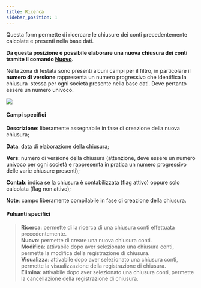 ```yaml
---
title: Ricerca
sidebar_position: 1
---
```


Questa form permette di ricercare le chiusure dei conti precedentemente calcolate e presenti nella base dati. 

**Da questa posizione è possibile elaborare una nuova chiusura dei conti tramite il comando  [Nuovo](/docs/finance-area/ledger-records/records/procedures/automatic-account-closing/new-account-closing).**

Nella zona di testata sono presenti alcuni campi per il filtro, in particolare il **numero di versione** rappresenta un numero progressivo che identifica la chiusura  stessa per ogni società presente nella base dati. Deve pertanto essere un numero univoco.

![](/img/it-it/finance-area/ledger-records/records/automatic-account-closing/search/image01.png)

#### Campi specifici  

**Descrizione**: liberamente assegnabile in fase di creazione della nuova chiusura;

**Data**: data di elaborazione della chiusura;

**Vers**: numero di versione della chiusura (attenzione, deve essere un numero univoco per ogni società e rappresenta in pratica un numero progressivo delle varie chiusure presenti);

**Contab**: indica se la chiusura è contabilizzata (flag attivo) oppure solo calcolata (flag non attivo);

**Note**: campo liberamente compilabile in fase di creazione della chiusura.

#### Pulsanti specifici  
> **Ricerca**: permette di la ricerca di una chiusura conti effettuata precedentemente.  
> **Nuovo**: permette di creare una nuova chiusura conti.  
> **Modifica**: attivabile dopo aver selezionato una chiusura conti, permette la modifica della registrazione di chiusura.  
> **Visualizza**: attivabile dopo aver selezionato una chiusura conti, permette la visualizzazione della registrazione di chiusura.  
> **Elimina**: attivabile dopo aver selezionato una chiusura conti, permette la cancellazione della registrazione di chiusura.  
